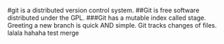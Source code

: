 #git is a distributed version control system.
##Git is free software distributed under the GPL.
###Git has a mutable index called stage.
Greeting a new branch is quick AND simple.
Git tracks changes of files.
lalala
hahaha
test merge